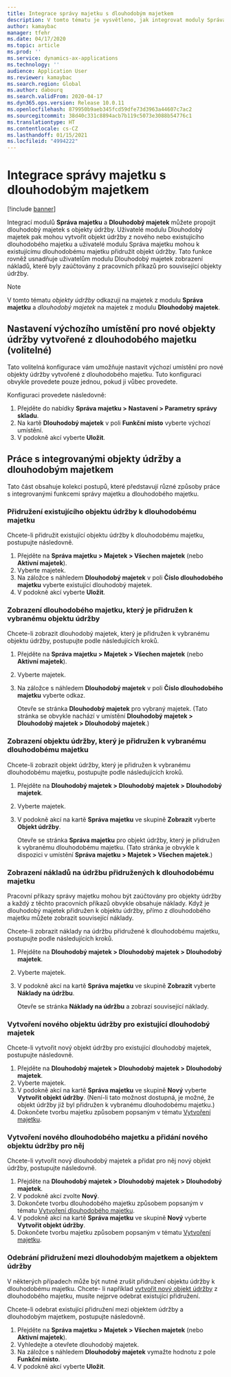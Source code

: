 ```yaml
---
title: Integrace správy majetku s dlouhodobým majetkem
description: V tomto tématu je vysvětleno, jak integrovat moduly Správa majetku a Dlouhodobý majetek tak, aby bylo možné propojit dlouhodobý majetek s objekty údržby.
author: kamaybac
manager: tfehr
ms.date: 04/17/2020
ms.topic: article
ms.prod: ''
ms.service: dynamics-ax-applications
ms.technology: ''
audience: Application User
ms.reviewer: kamaybac
ms.search.region: Global
ms.author: dabourq
ms.search.validFrom: 2020-04-17
ms.dyn365.ops.version: Release 10.0.11
ms.openlocfilehash: 879950b9aeb345fcd59dfe73d3963a44607c7ac2
ms.sourcegitcommit: 38d40c331c8894acb7b119c5073e3088b54776c1
ms.translationtype: HT
ms.contentlocale: cs-CZ
ms.lasthandoff: 01/15/2021
ms.locfileid: "4994222"
---
```

# <a name="integrate-asset-management-with-fixed-assets"></a>Integrace správy majetku s dlouhodobým majetkem

[!include [banner](../../includes/banner.md)]

Integrací modulů **Správa majetku** a **Dlouhodobý majetek** můžete propojit dlouhodobý majetek s objekty údržby. Uživatelé modulu Dlouhodobý majetek pak mohou vytvořit objekt údržby z nového nebo existujícího dlouhodobého majetku a uživatelé modulu Správa majetku mohou k existujícímu dlouhodobému majetku přidružit objekt údržby. Tato funkce rovněž usnadňuje uživatelům modulu Dlouhodobý majetek zobrazení nákladů, které byly zaúčtovány z pracovních příkazů pro související objekty údržby.

> [!NOTE]
> V tomto tématu *objekty údržby* odkazují na majetek z modulu **Správa majetku** a *dlouhodobý majetek* na majetek z modulu **Dlouhodobý majetek**.

## <a name="set-a-default-location-for-new-maintenance-assets-that-are-created-from-fixed-assets-optional"></a>Nastavení výchozího umístění pro nové objekty údržby vytvořené z dlouhodobého majetku (volitelné)

Tato volitelná konfigurace vám umožňuje nastavit výchozí umístění pro nové objekty údržby vytvořené z dlouhodobého majetku. Tuto konfiguraci obvykle provedete pouze jednou, pokud ji vůbec provedete.

Konfiguraci provedete následovně:

1. Přejděte do nabídky **Správa majetku \> Nastavení \> Parametry správy skladu**.
1. Na kartě **Dlouhodobý majetek** v poli **Funkční místo** vyberte výchozí umístění.
1. V podokně akcí vyberte **Uložit**.

## <a name="work-with-integrated-maintenance-assets-and-fixed-assets"></a>Práce s integrovanými objekty údržby a dlouhodobým majetkem

Tato část obsahuje kolekci postupů, které představují různé způsoby práce s integrovanými funkcemi správy majetku a dlouhodobého majetku.

### <a name="associate-an-existing-maintenance-asset-with-a-fixed-asset"></a>Přidružení existujícího objektu údržby k dlouhodobému majetku

Chcete-li přidružit existující objektu údržby k dlouhodobému majetku, postupujte následovně.

1. Přejděte na **Správa majetku \> Majetek \> Všechen majetek** (nebo **Aktivní majetek**).
1. Vyberte majetek.
1. Na záložce s náhledem **Dlouhodobý majetek** v poli **Číslo dlouhodobého majetku** vyberte existující dlouhodobý majetek.
1. V podokně akcí vyberte **Uložit**.

### <a name="view-the-fixed-asset-that-is-associated-with-a-selected-maintenance-asset"></a>Zobrazení dlouhodobého majetku, který je přidružen k vybranému objektu údržby

Chcete-li zobrazit dlouhodobý majetek, který je přidružen k vybranému objektu údržby, postupujte podle následujících kroků.

1. Přejděte na **Správa majetku \> Majetek \> Všechen majetek** (nebo **Aktivní majetek**).
1. Vyberte majetek.
1. Na záložce s náhledem **Dlouhodobý majetek** v poli **Číslo dlouhodobého majetku** vyberte odkaz.

    Otevře se stránka **Dlouhodobý majetek** pro vybraný majetek. (Tato stránka se obvykle nachází v umístění **Dlouhodobý majetek \> Dlouhodobý majetek \> Dlouhodobý majetek**.)

### <a name="view-the-maintenance-asset-that-is-associated-with-a-selected-fixed-asset"></a>Zobrazení objektu údržby, který je přidružen k vybranému dlouhodobému majetku

Chcete-li zobrazit objekt údržby, který je přidružen k vybranému dlouhodobému majetku, postupujte podle následujících kroků.

1. Přejděte na **Dlouhodobý majetek \> Dlouhodobý majetek \> Dlouhodobý majetek**.
1. Vyberte majetek.
1. V podokně akcí na kartě **Správa majetku** ve skupině **Zobrazit** vyberte **Objekt údržby**.

    Otevře se stránka **Správa majetku** pro objekt údržby, který je přidružen k vybranému dlouhodobému majetku. (Tato stránka je obvykle k dispozici v umístění **Správa majetku \> Majetek \> Všechen majetek**.)

### <a name="view-maintenance-costs-that-are-associated-with-a-fixed-asset"></a>Zobrazení nákladů na údržbu přidružených k dlouhodobému majetku

Pracovní příkazy správy majetku mohou být zaúčtovány pro objekty údržby a každý z těchto pracovních příkazů obvykle obsahuje náklady. Když je dlouhodobý majetek přidružen k objektu údržby, přímo z dlouhodobého majetku můžete zobrazit související náklady.

Chcete-li zobrazit náklady na údržbu přidružené k dlouhodobému majetku, postupujte podle následujících kroků.

1. Přejděte na **Dlouhodobý majetek \> Dlouhodobý majetek \> Dlouhodobý majetek**.
1. Vyberte majetek.
1. V podokně akcí na kartě **Správa majetku** ve skupině **Zobrazit** vyberte **Náklady na údržbu**.

    Otevře se stránka **Náklady na údržbu** a zobrazí související náklady.

### <a name="create-a-new-maintenance-asset-for-an-existing-fixed-asset"></a><a name="new-maintenance-from-fixed"></a>Vytvoření nového objektu údržby pro existující dlouhodobý majetek

Chcete-li vytvořit nový objekt údržby pro existující dlouhodobý majetek, postupujte následovně.

1. Přejděte na **Dlouhodobý majetek \> Dlouhodobý majetek \> Dlouhodobý majetek**.
1. Vyberte majetek.
1. V podokně akcí na kartě **Správa majetku** ve skupině **Nový** vyberte **Vytvořit objekt údržby**. (Není-li tato možnost dostupná, je možné, že objekt údržby již byl přidružen k vybranému dlouhodobému majetku.)
1. Dokončete tvorbu majetku způsobem popsaným v tématu [Vytvoření majetku](../objects/create-an-object.md).

### <a name="create-a-new-fixed-asset-and-add-a-new-maintenance-asset-for-it"></a>Vytvoření nového dlouhodobého majetku a přidání nového objektu údržby pro něj

Chcete-li vytvořit nový dlouhodobý majetek a přidat pro něj nový objekt údržby, postupujte následovně.

1. Přejděte na **Dlouhodobý majetek \> Dlouhodobý majetek \> Dlouhodobý majetek**.
1. V podokně akcí zvolte **Nový**.
1. Dokončete tvorbu dlouhodobého majetku způsobem popsaným v tématu [Vytvoření dlouhodobého majetku](../../../finance/fixed-assets/tasks/create-fixed-asset.md).
1. V podokně akcí na kartě **Správa majetku** ve skupině **Nový** vyberte **Vytvořit objekt údržby**.
1. Dokončete tvorbu majetku způsobem popsaným v tématu [Vytvoření majetku](../objects/create-an-object.md).

### <a name="remove-the-association-between-two-assets"></a>Odebrání přidružení mezi dlouhodobým majetkem a objektem údržby

V některých případech může být nutné zrušit přidružení objektu údržby k dlouhodobému majetku. Chcete- li například [vytvořit nový objekt údržby](#new-maintenance-from-fixed) z dlouhodobého majetku, musíte nejprve odebrat existující přidružení.

Chcete-li odebrat existující přidružení mezi objektem údržby a dlouhodobým majetkem, postupujte následovně.

1. Přejděte na **Správa majetku \> Majetek \> Všechen majetek** (nebo **Aktivní majetek**).
1. Vyhledejte a otevřete dlouhodobý majetek.
1. Na záložce s náhledem **Dlouhodobý majetek** vymažte hodnotu z pole **Funkční místo**.
1. V podokně akcí vyberte **Uložit**.
